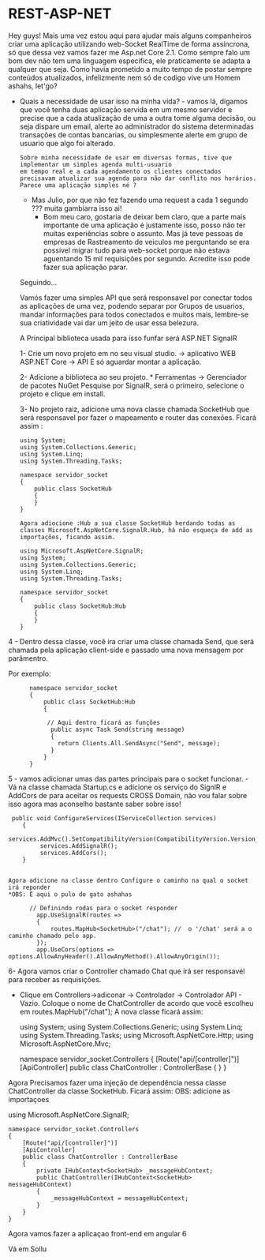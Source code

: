 # REST-ASP-NET

Hey guys!
  Mais uma vez estou aqui para ajudar mais alguns companheiros criar uma aplicação utilizando web-Socket RealTime de forma assíncrona, só que dessa vez vamos fazer me Asp.net Core 2.1. Como sempre falo um bom dev não tem uma linguagem especifica, ele praticamente se adapta a qualquer que seja.
Como havia prometido a muito tempo de postar sempre conteúdos atualizados, infelizmente nem só de codigo vive um Homem ashahs,
let'go? 

- Quais a necessidade de usar isso na minha vida?
      - vamos lá, digamos que você tenha duas aplicação servida em um mesmo servidor e precise que a cada atualização de uma a outra tome alguma decisão, ou seja dispare um email, alerte ao administrador do sistema determinadas transações de contas bancarias, ou simplesmente alerte em grupo de usuario que algo foi alterado.
      
      Sobre minha necessidade de usar em diversas formas, tive que implementar um simples agenda multi-usuario 
      em tempo real e a cada agendamento os clientes conectados precisavam atualizar sua agenda para não dar conflito nos horários. 
      Parece uma aplicação simples né ?
      
  - Mas Julio, por que não fez fazendo uma request a cada 1 segundo ??? muita gambiarra isso ai!
      * Bom meu caro, gostaria de deixar bem claro, que a parte mais importante de uma aplicação é justamente isso, posso não ter muitas experiências sobre o assunto. Mas já teve pessoas de empresas de Rastreamento de veiculos me perguntando se era possivel migrar tudo para web-socket porque não estava aguentando 15 mil requisições por segundo. Acredite isso pode fazer sua aplicação parar.
  
  Seguindo...
    
    Vamós fazer uma simples API que será responsavel por conectar todos as aplicações de uma vez, podendo separar por Grupos de usuarios, mandar informações para todos conectados e muitos mais, lembre-se sua criatividade vai dar um jeito de usar essa belezura.
    
   A Principal biblioteca usada para isso funfar será ASP.NET SignalR
   
  1- Crie um novo projeto em no seu visual studio.
    -> aplicativo WEB ASP.NET Core -> API 
        E só aguardar montar a aplicação.
   
  2-  Adicione a biblioteca ao seu projeto.
      * Ferramentas -> Gerenciador de pacotes NuGet
      Pesquise por SignalR, será o primeiro, selecione o projeto e clique em install.
      
  3- No projeto raiz, adicione uma nova classe chamada SocketHub que será responsavel por fazer o mapeamento e router das conexões.
      Ficará assim :
      
      using System;
      using System.Collections.Generic;
      using System.Linq;
      using System.Threading.Tasks;

      namespace servidor_socket
      {
          public class SocketHub
          {
          }
      }

      Agora adiocione :Hub a sua classe SocketHub herdando todas as classes Microsoft.AspNetCore.SignalR.Hub, há não esqueça de add as         importações, ficando assim.

      using Microsoft.AspNetCore.SignalR;
      using System;
      using System.Collections.Generic;
      using System.Linq;
      using System.Threading.Tasks;

      namespace servidor_socket
      {
          public class SocketHub:Hub
          {
          }
      }
      
 4 - Dentro dessa classe, você ira criar uma classe chamada Send, que será chamada pela aplicação client-side e passado uma nova mensagem por parâmentro.
 
 Por exemplo:
 
          namespace servidor_socket
          {
              public class SocketHub:Hub
              {
              
               // Aqui dentro ficará as funções 
                public async Task Send(string message)
                {
                  return Clients.All.SendAsync("Send", message);
                }   
              }
          }
      

5 - vamos adicionar umas das partes principais para o socket funcionar.
    - Vá na classe chamada Startup.cs e adicione os serviço do SignlR e AddCors de para aceitar os requests CROSS Domain, não vou falar sobre isso agora mas aconselho bastante saber sobre isso!
    
    
     public void ConfigureServices(IServiceCollection services)
        {
            services.AddMvc().SetCompatibilityVersion(CompatibilityVersion.Version_2_1);
             services.AddSignalR();
             services.AddCors();
        }
    
    
    Agora adicione na classe dentro Configure o caminho na qual o socket irá reponder 
    *OBS: É aqui o pulo do gato ashahas
    
          // Definindo rodas para o socket responder
            app.UseSignalR(routes =>
            {
                routes.MapHub<SocketHub>("/chat"); //  o '/chat' será a o caminho chamado pelo app.
            });
            app.UseCors(options => options.AllowAnyHeader().AllowAnyMethod().AllowAnyOrigin());
    
6- Agora vamos criar o Controller chamado Chat que irá ser responsavél para receber as requisições.
  - Clique em Controllers->adiconar -> Controlador -> Controlador API - Vazio.
     Coloque o nome de ChatController de acordo que você escolheu em routes.MapHub<SocketHub>("/chat"); 
     A nova classe ficará assim:
  
      using System;
      using System.Collections.Generic;
      using System.Linq;
      using System.Threading.Tasks;
      using Microsoft.AspNetCore.Http;
      using Microsoft.AspNetCore.Mvc;

      namespace servidor_socket.Controllers
      {
          [Route("api/[controller]")]
          [ApiController]
          public class ChatController : ControllerBase
          {
          }
      }
      
 Agora Precisamos fazer uma injeção de dependência nessa classe ChatController da classe SocketHub.
  Ficará assim:
  OBS: adicione as importaçoes 
  
  using Microsoft.AspNetCore.SignalR;
  
    namespace servidor_socket.Controllers
    {
        [Route("api/[controller]")]
        [ApiController]
        public class ChatController : ControllerBase
        {
            private IHubContext<SocketHub> _messageHubContext;
            public ChatController(IHubContext<SocketHub> messageHubContext)
            {
                _messageHubContext = messageHubContext;
            }
        }
    }
  
  
 Agora vamos fazer a aplicaçao front-end em angular 6
 
Vá em Sollu
 
 
  
  
  
  
     
